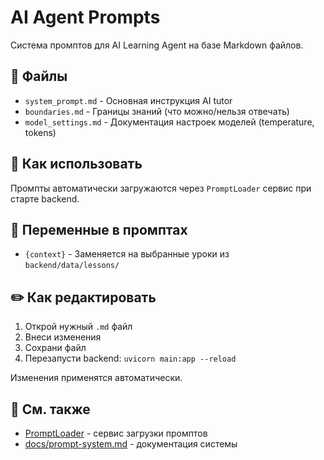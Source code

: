 # AI Agent Prompts

Система промптов для AI Learning Agent на базе Markdown файлов.

## 📁 Файлы

- `system_prompt.md` - Основная инструкция AI tutor
- `boundaries.md` - Границы знаний (что можно/нельзя отвечать)
- `model_settings.md` - Документация настроек моделей (temperature, tokens)

## 🔧 Как использовать

Промпты автоматически загружаются через `PromptLoader` сервис при старте backend.

## 📝 Переменные в промптах

- `{context}` - Заменяется на выбранные уроки из `backend/data/lessons/`

## ✏️ Как редактировать

1. Открой нужный `.md` файл
2. Внеси изменения
3. Сохрани файл
4. Перезапусти backend: `uvicorn main:app --reload`

Изменения применятся автоматически.

## 🔗 См. также

- [PromptLoader](../services/prompt_loader.py) - сервис загрузки промптов
- [docs/prompt-system.md](../../docs/prompt-system.md) - документация системы
